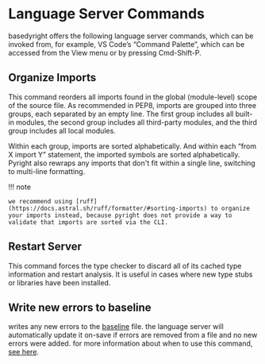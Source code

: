 # Language Server Commands

basedyright offers the following language server commands, which can be invoked from, for example, VS Code’s “Command Palette”, which can be accessed from the View menu or by pressing Cmd-Shift-P.

## Organize Imports
This command reorders all imports found in the global (module-level) scope of the source file. As recommended in PEP8, imports are grouped into three groups, each separated by an empty line. The first group includes all built-in modules, the second group includes all third-party modules, and the third group includes all local modules.

Within each group, imports are sorted alphabetically. And within each “from X import Y” statement, the imported symbols are sorted alphabetically. Pyright also rewraps any imports that don't fit within a single line, switching to multi-line formatting.

!!! note

    we recommend using [ruff](https://docs.astral.sh/ruff/formatter/#sorting-imports) to organize your imports instead, because pyright does not provide a way to validate that imports are sorted via the CLI.

## Restart Server
This command forces the type checker to discard all of its cached type information and restart analysis. It is useful in cases where new type stubs or libraries have been installed.


## Write new errors to baseline

writes any new errors to the [baseline](../benefits-over-pyright/baseline.md) file. the language server will automatically update it on-save if errors are removed from a file and no new errors were added. for more information about when to use this command, [see here](../benefits-over-pyright/baseline.md#how-often-do-i-need-to-update-the-baseline-file).